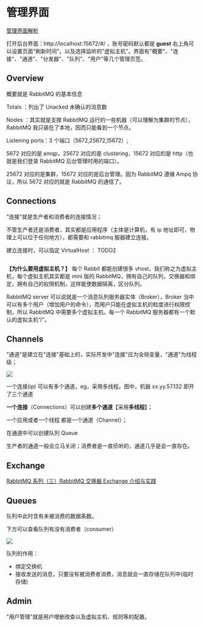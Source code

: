 # 管理界面

[管理界面解析](https://www.cnblogs.com/peterYong/p/10845560.html)

打开后台界面：http://localhost:15672/#/ ，账号密码默认都是 **guest** 右上角可以设置页面"刷新时间"。以及选择监听的"虚拟主机"。界面有"概要"、"连接"、"通道"、"分发器"、"队列"、"用户"等几个管理页签。

## Overview

概要就是 RabbitMQ 的基本信息

Totals ：列出了 Unacked 未确认的消息数

Nodes ：其实就是支撑 RabbitMQ 运行的一些机器（可以理解为集群的节点），RabbitMQ 我只装在了本地，因而只能看到一个节点。

Listening ports：3 个端口（5672,25672,15672）;

5672 对应的是 amqp，25672 对应的是 clustering，15672 对应的是 http（也就是我们登录 RabbitMQ 后台管理时用的端口）。

25672 对应的是集群，15672 对应的是后台管理。因为 RabbitMQ 遵循 Ampq 协议，所以 5672 对应的就是 RabbitMQ 的通信了。

## Connections

"连接"就是生产者和消费者的连接情况；

不管生产者还是消费者，其实都是应用程序（主体是计算机，有 ip 地址即可，物理上可以位于任何地方），都需要和 rabbitmq 服器建立连接。

建立连接时，可以指定 VirtualHost ：
TODO2

```

```

**【为什么要用虚拟主机？】**
每个 Rabbit 都能创建很多 vhost，我们称之为虚拟主机，每个虚拟主机其实都是 mini 版的 RabbitMQ，拥有自己的队列，交换器和绑定，拥有自己的权限机制，这样能使数据隔离，区分队列。

RabbitMQ server 可以说就是一个消息队列服务器实体（Broker），Broker 当中可以有多个用户（增加用户的命令），而用户只能在虚拟主机的粒度进行权限控制，所以 RabbitMQ 中需要多个虚拟主机。每一个 RabbitMQ 服务器都有一个默认的虚拟主机“/”。

## Channels

"通道"是建立在"连接"基础上的，实际开发中"连接"应为全局变量，"通道"为线程级；

![](https://img2018.cnblogs.com/blog/727485/201905/727485-20190510171014671-1501454033.png)

一个连接(ip) 可以有多个通道，eg，采用多线程。图中，机器 xx.yy.57.132 即开了三个通道

**一个连接**（Connections）可以创建**多个通道**【采用**多线程**】；

一个应用或者一个线程 都是一个通道（Channel）；

在通道中可以创建队列 Queue

生产者的通道一般会立马关闭；消费者是一直侦听的，通道几乎是会一直存在。

## Exchange

[RabbitMQ 系列（三）RabbitMQ 交换器 Exchange 介绍与实践](https://www.cnblogs.com/vipstone/p/9295625.html)

## Queues

队列中此时含有未被消费的数据条数。

下方可以查看队列有没有消费者（consumer）

![](https://img2018.cnblogs.com/blog/727485/201905/727485-20190510165635289-488876301.png)

队列的作用：

- 绑定交换机
- 接收发送的消息，只要没有被消费者消费，消息就会一直存储在队列中(临时存储)

## Admin

"用户管理"就是用户增删改查以及虚拟主机、规则等的配置。
